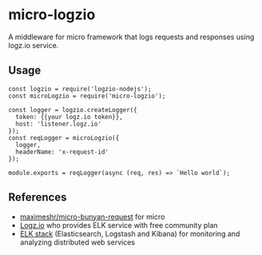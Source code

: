 # micro-logzio
A middleware for micro framework that logs requests and responses using logz.io service.

## Usage

```
const logzio = require('logzio-nodejs');
const microLogzio = require('micro-logzio');

const logger = logzio.createLogger({
  token: {{your logz.io token}},
  host: 'listener.logz.io'
});
const reqLogger = microLogzio({
  logger,
  headerName: 'x-request-id'
});

module.exports = reqLogger(async (req, res) => `Hello world`);
```

## References

* [maximeshr/micro-bunyan-request](https://github.com/maximeshr/micro-bunyan-request) for micro
* [Logz.io](https://logz.io) who provides ELK service with free community plan
* [ELK stack](https://www.elastic.co/elk-stack) (Elasticsearch, Logstash and Kibana) for monitoring and analyzing distributed web services
